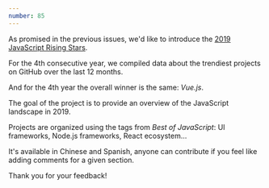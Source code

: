 ```yaml
---
number: 85
---
```


As promised in the previous issues, we'd like to introduce the [2019 JavaScript Rising Stars](https://risingstars.js.org/2019/en/).

For the 4th consecutive year, we compiled data about the trendiest projects on GitHub over the last 12 months.

And for the 4th year the overall winner is the same: _Vue.js_.

The goal of the project is to provide an overview of the JavaScript landscape in 2019.

Projects are organized using the tags from _Best of JavaScript_: UI frameworks, Node.js frameworks, React ecosystem...

It's available in Chinese and Spanish, anyone can contribute if you feel like adding comments for a given section.

Thank you for your feedback!
